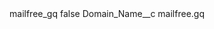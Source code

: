 <?xml version="1.0" encoding="UTF-8"?>
<CustomMetadata xmlns="http://soap.sforce.com/2006/04/metadata" xmlns:xsi="http://www.w3.org/2001/XMLSchema-instance" xmlns:xsd="http://www.w3.org/2001/XMLSchema">
    <label>mailfree_gq</label>
    <protected>false</protected>
    <values>
        <field>Domain_Name__c</field>
        <value xsi:type="xsd:string">mailfree.gq</value>
    </values>
</CustomMetadata>
